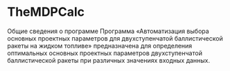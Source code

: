 # TheMDPCalc
Общие сведения о программе
Программа «Автоматизация выбора основных проектных параметров для двухступенчатой баллистической ракеты на жидком топливе» предназначена для определения оптимальных основных проектных параметров двухступенчатой баллистической ракеты при различных значениях входных данных.
